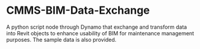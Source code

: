 # CMMS-BIM-Data-Exchange
A python script node through Dynamo that exchange and transform data into Revit objects to enhance usability of BIM for maintenance management purposes. The sample data is also provided.
